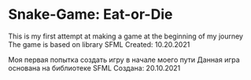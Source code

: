 # Snake-Game: Eat-or-Die
This is my first attempt at making a game at the beginning of my journey 
The game is based on library SFML
Created: 10.20.2021

Моя первая попытка создать игру в начале моего пути
Данная игра основана на библиотеке SFML
Создана: 20.10.2021
